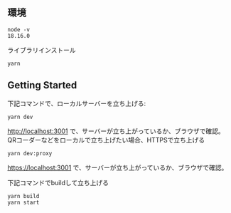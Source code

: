 ## 環境
```
node -v
18.16.0
```

ライブラリインストール
```
yarn
```

## Getting Started

下記コマンドで、ローカルサーバーを立ち上げる:

```
yarn dev
```
[http://localhost:3001](http://localhost:3001) で、サーバーが立ち上がっているか、ブラウザで確認。
QRコーダーなどをローカルで立ち上げたい場合、HTTPSで立ち上げる
```
yarn dev:proxy
```

[https://localhost:3001](https://localhost:3001) で、サーバーが立ち上がっているか、ブラウザで確認。

下記コマンドでbuildして立ち上げる
```
yarn build
yarn start
```
